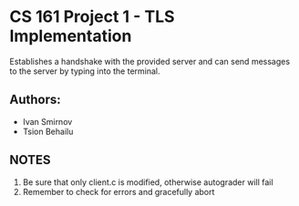 # CS 161 Project 1 - TLS Implementation

Establishes a handshake with the provided server and can send messages to the server by typing into the terminal.

## Authors:

- Ivan Smirnov
- Tsion Behailu

## NOTES

1. Be sure that only client.c is modified, otherwise autograder will fail
2. Remember to check for errors and gracefully abort
